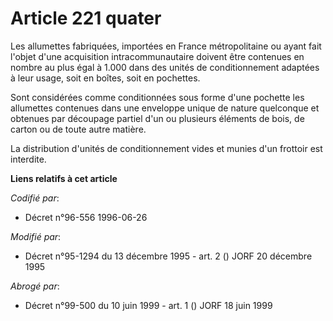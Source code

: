 # Article 221 quater

Les allumettes fabriquées, importées en France métropolitaine ou ayant fait l'objet d'une acquisition intracommunautaire
doivent être contenues en nombre au plus égal à 1.000 dans des unités de conditionnement adaptées à leur usage, soit en
boîtes, soit en pochettes.

Sont considérées comme conditionnées sous forme d'une pochette les allumettes contenues dans une enveloppe unique de nature
quelconque et obtenues par découpage partiel d'un ou plusieurs éléments de bois, de carton ou de toute autre matière.

La distribution d'unités de conditionnement vides et munies d'un frottoir est interdite.

**Liens relatifs à cet article**

_Codifié par_:

  - Décret n°96-556 1996-06-26

_Modifié par_:

  - Décret n°95-1294 du 13 décembre 1995 - art. 2 () JORF 20 décembre 1995

_Abrogé par_:

  - Décret n°99-500 du 10 juin 1999 - art. 1 () JORF 18 juin 1999

